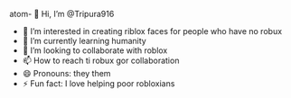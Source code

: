 atom- 👋 Hi, I’m @Tripura916
- 👀 I’m interested in creating riblox faces for people who have no robux
- 🌱 I’m currently learning humanity 
- 💞️ I’m looking to collaborate with roblox
- 📫 How to reach ti robux gor collaboration 
- 😄 Pronouns: they them
- ⚡ Fun fact: I love helping poor robloxians

<!---
Tripura916/Tripura916 is a ✨ special ✨ repository because its `README.md` (this file) appears on your GitHub profile.
You can click the Preview link to take a look at your changes.
--->
